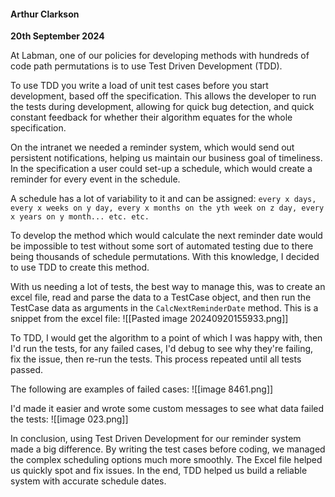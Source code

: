 #### Arthur Clarkson
**20th September 2024**

At Labman, one of our policies for developing methods with hundreds of code path permutations is to use Test Driven Development (TDD). 

To use TDD you write a load of unit test cases before you start development, based off the specification. This allows the developer to run the tests during development, allowing for quick bug detection, and quick constant feedback for whether their algorithm equates for the whole specification.

On the intranet we needed a reminder system, which would send out persistent notifications, helping us maintain our business goal of timeliness. In the specification a user could set-up a schedule, which would create a reminder for every event in the schedule.

A schedule has a lot of variability to it and can be assigned: `every x days, every x weeks on y day, every x months on the yth week on z day, every x years on y month... etc. etc.`

To develop the method which would calculate the next reminder date would be impossible to test without some sort of automated testing due to there being thousands of schedule permutations. With this knowledge, I decided to use TDD to create this method.

With us needing a lot of tests, the best way to manage this, was to create an excel file, read and parse the data to a TestCase object, and then run the TestCase data as arguments in the `CalcNextReminderDate` method. This is a snippet from the excel file:
![[Pasted image 20240920155933.png]]

To TDD, I would get the algorithm to a point of which I was happy with, then I'd run the tests, for any failed cases, I'd debug to see why they're failing, fix the issue, then re-run the tests. This process repeated until all tests passed.

The following are examples of failed cases:
![[image 8461.png]]

I'd made it easier and wrote some custom messages to see what data failed the tests:
![[image 023.png]]

In conclusion, using Test Driven Development for our reminder system made a big difference. By writing the test cases before coding, we managed the complex scheduling options much more smoothly. The Excel file helped us quickly spot and fix issues. In the end, TDD helped us build a reliable system with accurate schedule dates.